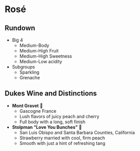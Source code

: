 # Rosé
## Rundown
- Big 4
	- Medium-Body
	- Medium-High Fruit
	- Medium-High Sweetness
	- Medium-Low acidity
- Subgroups
    - Sparkling
    - Grenache

## Dukes Wine and Distinctions
- **Mont Gravet** 🍷
	- Gascogne France
	- Lush flavors of juicy peach and cherry
	- Full body with a long, soft finish
- **Stolpman “Love You Bunches”** 🍷
	- San Luis Obispo and Santa Barbara Counties, California
	- Strawberry married with cool, firm peach
	- Smooth with just a hint of refreshing tang
